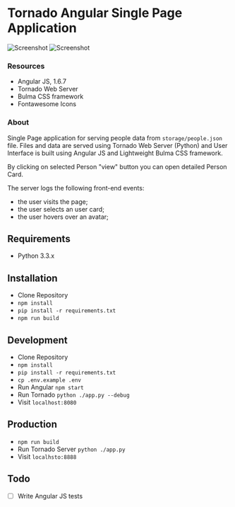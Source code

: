 Tornado Angular Single Page Application
======================

![Screenshot](https://image.ibb.co/d9NVUG/1.png)
![Screenshot](https://image.ibb.co/mPyR3b/2.png)

### Resources
+ Angular JS, 1.6.7
+ Tornado Web Server
+ Bulma CSS framework
+ Fontawesome Icons

### About

Single Page application for serving people data from ```storage/people.json``` file.
Files and data are served using Tornado Web Server (Python) and
User Interface is built using Angular JS and Lightweight Bulma CSS framework.

By clicking on selected Person "view" button you can open detailed Person Card.

The server logs the following front-end events:
+ the user visits the page;
+ the user selects an user card;
+ the user hovers over an avatar;

## Requirements

+ Python 3.3.x

## Installation

+ Clone Repository
+ `npm install`
+ `pip install -r requirements.txt`
+ `npm run build`

## Development

+ Clone Repository
+ `npm install`
+ `pip install -r requirements.txt`
+ `cp .env.example .env`
+ Run Angular `npm start`
+ Run Tornado `python ./app.py --debug`
+ Visit `localhost:8080`

## Production

+ `npm run build`
+ Run Tornado Server `python ./app.py`
+ Visit `localhsto:8888`

## Todo
- [ ] Write Angular JS tests
